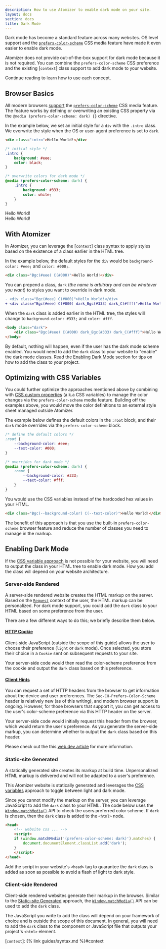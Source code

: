 ```yaml
---
description: How to use Atomizer to enable dark mode on your site.
layout: docs
section: docs
title: Dark Mode
---
```


Dark mode has become a standard feature across many websites. OS level support and the [`prefers-color-scheme`] CSS media feature have made it even easier to enable dark mode.

Atomizer does not provide out-of-the-box support for dark mode because it is not required. You can combine the `prefers-color-scheme` CSS preference and the existing [`context`] class support to add dark mode to your website.

Continue reading to learn how to use each concept.

## Browser Basics

All modern browsers [support](https://caniuse.com/prefers-color-scheme) the [`prefers-color-scheme`] CSS media feature. The feature works by defining or overwriting an existing CSS property via the `@media (prefers-color-scheme: dark) {}` directive.

In the example below, we set an initial style for a `div` with the `.intro` class. We overwrite the style when the OS or user-agent preference is set to `dark`.

```html
<div class="intro">Hello World!</div>
```

```css
/* initial style */
.intro {
    background: #eee;
    color: black;
}

/* overwrite colors for dark mode */
@media (prefers-color-scheme: dark) {
    .intro {
        background: #333;
        color: white;
    }
}
```

<div class="D(g) Gtc(twoColEvenGrid) Gp(20px)">
    <div class="Bgc(#eee) C(#000) P(10px) Bdrs(10px)">Hello World!</div>
    <div class="Bgc(#333) C(#fff) P(10px) Bdrs(10px)">Hello World!</div>
</div>

## With Atomizer

In Atomizer, you can leverage the [`context`] class syntax to apply styles based on the existence of a class earlier in the HTML tree.

In the example below, the default styles for the `div` would be `background-color: #eee;` and `color: #000;`.

```html
<div class="Bgc(#eee) C(#000)">Hello World!</div>
```

You can prepend a class, `dark` (_the name is arbitrary and can be whatever you want_) to styles you want to override in dark mode.

```diff
- <div class="Bgc(#eee) C(#000)">Hello World!</div>
+ <div class="Bgc(#eee) C(#000) dark_Bgc(#333) dark_C(#fff)">Hello World!</div>
```

When the `dark` class is added earlier in the HTML tree, the styles will change to `background-color: #333;` and `color: #fff`.

```html
<body class="dark">
    <div class="Bgc(#eee) C(#000) dark_Bgc(#333) dark_C(#fff)">Hello World!</div>
</body>
```

<p class="noteBox info">By default, nothing will happen, even if the user has the dark mode scheme enabled. You would need to add the <code>dark</code> class to your website to "enable" the dark mode classes. Read the <a href="#enabling-dark-mode">Enabling Dark Mode</a> section for tips on how to add the class to your project.</p>

## Optimizing with CSS Variables

You could further optimize the approaches mentioned above by combining with [CSS custom properties](https://developer.mozilla.org/en-US/docs/Web/CSS/Using_CSS_custom_properties) (a.k.a CSS variables) to manage the color changes via the `prefers-color-scheme` media feature. Building off the examples above, you would move the color definitions to an external style sheet managed outside Atomizer.

The example below defines the default colors in the `:root` block, and their `dark` mode overrides via the `prefers-color-scheme` block.

```css
/* define the default colors */
:root {
    --background-color: #eee;
    --text-color: #000;
}

/* overrides for dark mode */
@media (prefers-color-scheme: dark) {
    :root {
        --background-color: #333;
        --text-color: #fff;
    }
}
```

You would use the CSS variables instead of the hardcoded hex values in your HTML.

```html
<div class="Bgc(--background-color) C(--text-color)">Hello World!</div>
```

The benefit of this approach is that you use the built-in `prefers-color-scheme` browser feature and reduce the number of classes you need to manage in the markup.

## Enabling Dark Mode

If the [CSS variable approach](#optimizing-with-css-variables) is not possible for your website, you will need to output the class in your HTML tree to enable dark mode. How you add the class will depend on your website architecture.

### Server-side Rendered

A server-side rendered website creates the HTML markup on the server. Based on the [`Request`] context of the user, the HTML markup can be personalized. For dark mode support, you could add the `dark` class to your HTML based on some preference from the user.

There are a few different ways to do this; we briefly describe them below.

#### [HTTP Cookie](https://developer.mozilla.org/en-US/docs/Web/HTTP/Cookies)

Client-side JavaScript (outside the scope of this guide) allows the user to choose their preference (`light` or `dark` mode). Once selected, you store their choice in a `Cookie` sent on subsequent requests to your site.

Your server-side code would then read the color-scheme preference from the cookie and output the `dark` class based on this preference.

#### [Client Hints](https://developer.mozilla.org/en-US/docs/Web/HTTP/Client_hints)

You can request a set of HTTP headers from the browser to get information about the device and user preferences. The `Sec-CH-Prefers-Color-Scheme` header is relatively new (as of this writing), and modern browser support is ongoing. However, for those browsers that support it, you can get access to the user's color-scheme preference via this HTTP header on the server.

Your server-side code would initially request this header from the browser, which would return the user's preference. As you generate the server-side markup, you can determine whether to output the `dark` class based on this header.

Please check out the this [web.dev article](https://web.dev/user-preference-media-features-headers/) for more information.

### Static-site Generated

A statically generated site creates its markup at build time. Unpersonalized HTML markup is delivered and will not be adapted to a user's preference.

<p class="noteBox info">This Atomizer website is statically generated and leverages the <a href="#optimizing-with-css-variables">CSS variables</a> approach to toggle between light and dark mode.</p>

Since you cannot modify the markup on the server, you can leverage JavaScript to add the `dark` class to your HTML. The code below uses the [`Window.matchMedia()`] API to check the users preferred color scheme. If `dark` is chosen, then the `dark` class is added to the `<html>` node.

```html
<head>
    <!-- website css ... -->
    <script>
    if (window.matchMedia('(prefers-color-scheme: dark)').matches) {
        document.documentElement.classList.add('dark');
    }
    </script>
</head>
```

Add the script in your website's `<head>` tag to guarantee the `dark` class is added as soon as possible to avoid a flash of light to dark style.

### Client-side Rendered

Client-side rendered websites generate their markup in the browser. Similar to the [Static-site Generated](#static-site-generated) approach, the [`Window.matchMedia()`] API can be used to add the `dark` class.

The JavaScript you write to add the class will depend on your framework of choice and is outside the scope of this document. In general, you will need to add the `dark` class to the component or JavaScript file that outputs your project's `<html>` element.

[`prefers-color-scheme`]: https://developer.mozilla.org/en-US/docs/Web/CSS/@media/prefers-color-scheme

[`context`]: {% link guides/syntax.md %}#context

[`window.matchmedia()`]: https://developer.mozilla.org/en-US/docs/Web/API/Window/matchMedia
[`request`]: https://developer.mozilla.org/en-US/docs/Web/API/Request
